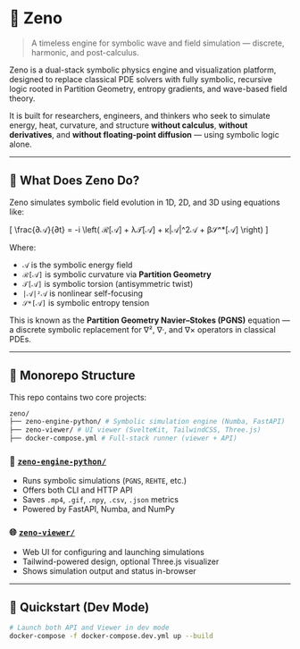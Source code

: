 # 🧠 Zeno

> A timeless engine for symbolic wave and field simulation — discrete, harmonic, and post-calculus.

Zeno is a dual-stack symbolic physics engine and visualization platform, designed to replace classical PDE solvers with fully symbolic, recursive logic rooted in Partition Geometry, entropy gradients, and wave-based field theory.

It is built for researchers, engineers, and thinkers who seek to simulate energy, heat, curvature, and structure **without calculus**, **without derivatives**, and **without floating-point diffusion** — using symbolic logic alone.

---

## 📐 What Does Zeno Do?

Zeno simulates symbolic field evolution in 1D, 2D, and 3D using equations like:

\[
\frac{∂𝒜}{∂t} = -i \left( ℛ[𝒜] + λ𝒯[𝒜] + κ|𝒜|^2𝒜 + β𝒮^*[𝒜] \right)
\]

Where:
- `𝒜` is the symbolic energy field
- `ℛ[𝒜]` is symbolic curvature via **Partition Geometry**
- `𝒯[𝒜]` is symbolic torsion (antisymmetric twist)
- `|𝒜|²𝒜` is nonlinear self-focusing
- `𝒮*[𝒜]` is symbolic entropy tension

This is known as the **Partition Geometry Navier–Stokes (PGNS)** equation — a discrete symbolic replacement for ∇², ∇·, and ∇× operators in classical PDEs.

---

## 🧰 Monorepo Structure

This repo contains two core projects:

```sh
zeno/
├── zeno-engine-python/ # Symbolic simulation engine (Numba, FastAPI)
├── zeno-viewer/ # UI viewer (SvelteKit, TailwindCSS, Three.js)
├── docker-compose.yml # Full-stack runner (viewer + API)
```

### 🔬 [`zeno-engine-python/`](./zeno-engine-python)

- Runs symbolic simulations (`PGNS`, `REHTE`, etc.)
- Offers both CLI and HTTP API
- Saves `.mp4`, `.gif`, `.npy`, `.csv`, `.json` metrics
- Powered by FastAPI, Numba, and NumPy

### 🌐 [`zeno-viewer/`](./zeno-viewer)

- Web UI for configuring and launching simulations
- Tailwind-powered design, optional Three.js visualizer
- Shows simulation output and status in-browser

---

## 🚀 Quickstart (Dev Mode)

```bash
# Launch both API and Viewer in dev mode
docker-compose -f docker-compose.dev.yml up --build
